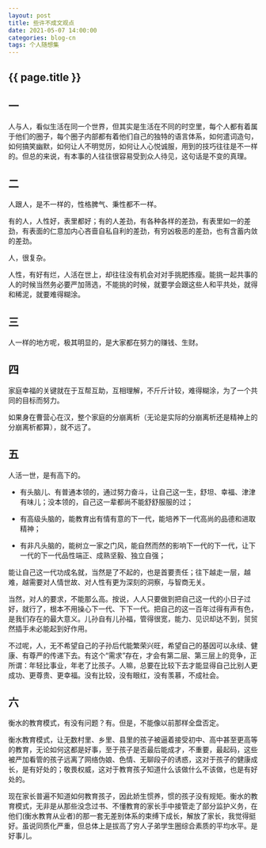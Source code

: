 ```yaml
---
layout: post
title: 些许不成文观点
date: 2021-05-07 14:00:00
categories: blog-cn
tags: 个人随想集
--- 
```


<h2>{{ page.title }}</h2>

## 一
人与人，看似生活在同一个世界，但其实是生活在不同的时空里，每个人都有着属于他们的圈子，每个圈子内部都有着他们自己的独特的语言体系，如何遣词造句，如何搞笑幽默，如何让人不明觉厉，如何让人心悦诚服，用到的技巧往往是不一样的。但总的来说，有本事的人往往很容易受到众人待见，这句话是不变的真理。

## 二
人跟人，是不一样的，性格脾气、秉性都不一样。

有的人，人性好，表里都好；有的人差劲，有各种各样的差劲，有表里如一的差劲，有表面的仁意加内心吝啬自私自利的差劲，有穷凶极恶的差劲，也有含蓄内敛的差劲。

人，很复杂。

人性，有好有烂，人活在世上，却往往没有机会对对手挑肥拣瘦。能挑一起共事的人的时候当然务必要严加筛选，不能挑的时候，就要学会跟这些人和平共处，就得和稀泥，就要难得糊涂。

## 三
人一样的地方呢，极其明显的，是大家都在努力的赚钱、生财。

## 四

家庭幸福的关键就在于互帮互助，互相理解，不斤斤计较，难得糊涂，为了一个共同的目标而努力。

如果身在曹营心在汉，整个家庭的分崩离析（无论是实际的分崩离析还是精神上的分崩离析都算），就不远了。

## 五

人活一世，是有高下的。

* 有头脑儿、有普通本领的，通过努力奋斗，让自己这一生，舒坦、幸福、津津有味儿；没本领的，自己这一辈都尚不能舒舒服服的过；

* 有高级头脑的，能教育出有情有意的下一代，能培养下一代高尚的品德和进取精神；

* 有非凡头脑的，能树立一家之门风，能自然而然的影响下一代的下一代，让下一代的下一代品性端正、成熟坚毅、独立自强；

能让自己这一代功成名就，当然是了不起的，也是首要责任；往下越走一层，越难，越需要对人情世故、对人性有更为深刻的洞察，与智商无关。

当然，对人的要求，不能那么高。按说，人人只要做到把自己这一代的小日子过好，就行了，根本不用操心下一代、下下一代。把自己的这一百年过得有声有色，是我们存在的最大意义。儿孙自有儿孙福，管得很宽，能力、见识却达不到，贸贸然插手未必能起到好作用。

不过呢，人，无不希望自己的子孙后代能繁荣兴旺，希望自己的基因可以永续、健康、有尊严的传递下去。有这个“需求”存在，才会有第二层、第三层上的竞争，正所谓：年轻比事业，年老了比孩子。人嘛，总要在比较下去才能显得自己比别人更成功、更尊贵、更幸福。没有比较，没有眼红，没有羡慕，不成社会。

## 六

衡水的教育模式，有没有问题？有。但是，不能像以前那样全盘否定。

衡水教育模式，让无数村里、乡里、县里的孩子被逼着接受初中、高中甚至更高等的教育，无论如何这都是好事，至于孩子是否最后能成才，不重要，最起码，这些被严加看管的孩子远离了网络伪娘、色情、无聊段子的诱惑，这对于孩子的健康成长，是有好处的；敬畏权威，这对于教育孩子知道什么该做什么不该做，也是有好处的。

现在家长普遍不知道如何教育孩子，因此娇生惯养，惯的孩子没有规矩。衡水的教育模式，无非是从那些没念过书、不懂教育的家长手中接管走了部分监护义务，在他们(衡水教育从业者)的那一套无差别体系的束缚下成长，解放了家长，我觉得挺好。虽说同质化严重，但总体上是拔高了穷人子弟学生圈综合素质的平均水平。是好事儿。